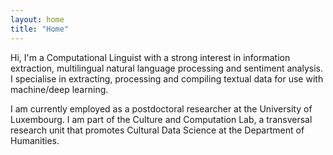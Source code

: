 ```yaml
---
layout: home
title: "Home"
---
```


Hi, I'm a Computational Linguist with a strong interest in information extraction, multilingual natural language processing and sentiment analysis. I specialise in extracting, processing and compiling textual data for use with machine/deep learning.

I am currently employed as a postdoctoral researcher at the University of Luxembourg. I am part of the Culture and Computation Lab, a transversal research unit that promotes Cultural Data Science at the Department of Humanities.

